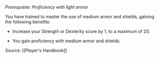 _Prerequisite: Proficiency with light armor_

You have trained to master the use of medium armor and shields, gaining the following benefits:

-   Increase your Strength or Dexterity score by 1, to a maximum of 20.

-   You gain proficiency with medium armor and shields.

Source: [[Player's Handbook]]